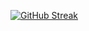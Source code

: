 

[![GitHub Streak](https://github-readme-streak-stats.herokuapp.com?user=Gizmotronn&date_format=M%20j%5B%2C%20Y%5D)](https://git.io/streak-stats)

